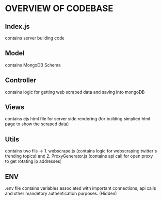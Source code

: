 # OVERVIEW OF CODEBASE


## Index.js
contains server building code

## Model
contains MongoDB Schema

## Controller
contains logic for getting web scraped data and saving into mongoDB

## Views
contains ejs html file for server side rendering (for building simplied html page to show the scraped data)

## Utils
contains two fils -> 1. webscrape.js (contains logic for webscraping twitter's trending topics) and 2. ProxyGenerator.js (contains api call for open proxy to get rotating ip addresses)

## ENV
.env file contains variables associated with important connections, api calls and other mandetory authentication purposes. (Hidden)
